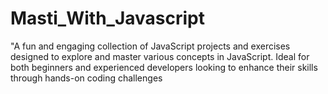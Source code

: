 # Masti_With_Javascript
"A fun and engaging collection of JavaScript projects and exercises designed to explore and master various concepts in JavaScript. Ideal for both beginners and experienced developers looking to enhance their skills through hands-on coding challenges
